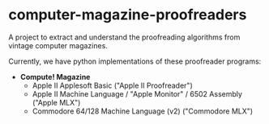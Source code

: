 # computer-magazine-proofreaders
A project to extract and understand the proofreading algorithms from vintage computer magazines. 

Currently, we have python implementations of these proofreader programs:
- __Compute! Magazine__
  - Apple II Applesoft Basic ("Apple II Proofreader")
  - Apple II Machine Language / "Apple Monitor" / 6502 Assembly ("Apple MLX")
  - Commodore 64/128 Machine Language (v2) ("Commodore MLX")
